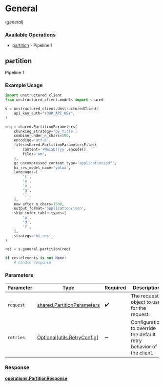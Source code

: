 # General
(*general*)

### Available Operations

* [partition](#partition) - Pipeline 1

## partition

Pipeline 1

### Example Usage

```python
import unstructured_client
from unstructured_client.models import shared

s = unstructured_client.UnstructuredClient(
    api_key_auth="YOUR_API_KEY",
)

req = shared.PartitionParameters(
    chunking_strategy='by_title',
    combine_under_n_chars=500,
    encoding='utf-8',
    files=shared.PartitionParametersFiles(
        content='+WmI5Q)|yy'.encode(),
        files='um',
    ),
    gz_uncompressed_content_type='application/pdf',
    hi_res_model_name='yolox',
    languages=[
        '[',
        'e',
        'n',
        'g',
        ']',
    ],
    new_after_n_chars=1500,
    output_format='application/json',
    skip_infer_table_types=[
        'p',
        'd',
        'f',
    ],
    strategy='hi_res',
)

res = s.general.partition(req)

if res.elements is not None:
    # handle response
```

### Parameters

| Parameter                                                                | Type                                                                     | Required                                                                 | Description                                                              |
| ------------------------------------------------------------------------ | ------------------------------------------------------------------------ | ------------------------------------------------------------------------ | ------------------------------------------------------------------------ |
| `request`                                                                | [shared.PartitionParameters](../../models/shared/partitionparameters.md) | :heavy_check_mark:                                                       | The request object to use for the request.                               |
| `retries`                                                                | [Optional[utils.RetryConfig]](../../models/utils/retryconfig.md)         | :heavy_minus_sign:                                                       | Configuration to override the default retry behavior of the client.      |


### Response

**[operations.PartitionResponse](../../models/operations/partitionresponse.md)**

